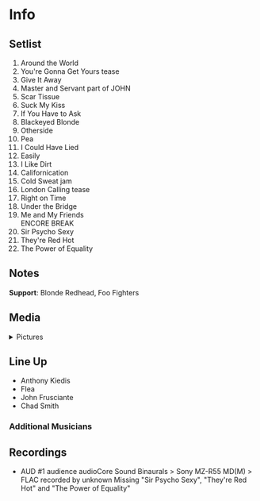 # Info

## Setlist

1. Around the World
2. You're Gonna Get Yours tease
3. Give It Away
4. Master and Servant part of JOHN
5. Scar Tissue
6. Suck My Kiss
7. If You Have to Ask
8. Blackeyed Blonde
9. Otherside
10. Pea
11. I Could Have Lied
12. Easily
13. I Like Dirt
14. Californication
15. Cold Sweat jam
16. London Calling tease
17. Right on Time
18. Under the Bridge
19. Me and My Friends
<br> ENCORE BREAK
20. Sir Psycho Sexy
21. They're Red Hot
22. The Power of Equality

## Notes

**Support**: Blonde Redhead, Foo Fighters

## Media 

<details>
  <summary>Pictures</summary>
  <!--<img alt="Setlist" title="Setlist" src="_.jpg" height="200" />
  <img alt="Clipping" title="Clipping" src="_.jpg" height="200" />
  <img alt="Flyer" title="Flyer" src="_.jpg" height="200" />-->
</details>

## Line Up

* Anthony Kiedis
* Flea
* John Frusciante
* Chad Smith

### Additional Musicians

## Recordings

* AUD #1  audience audioCore Sound Binaurals > Sony MZ-R55 MD(M) > FLAC recorded by unknown Missing "Sir Psycho Sexy", "They're Red Hot" and "The Power of Equality"
